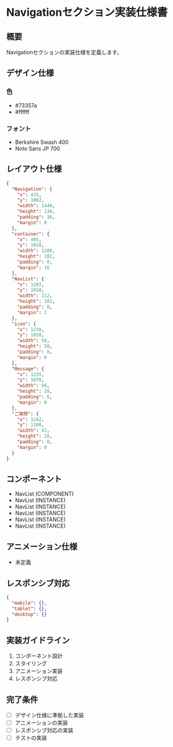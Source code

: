 # Navigationセクション実装仕様書

## 概要
Navigationセクションの実装仕様を定義します。

## デザイン仕様

### 色
- #73357a
- #ffffff

### フォント
- Berkshire Swash 400
- Noto Sans JP 700

## レイアウト仕様
```json
{
  "Navigation": {
    "x": 415,
    "y": 1002,
    "width": 1440,
    "height": 134,
    "padding": 16,
    "margin": 0
  },
  "container": {
    "x": 495,
    "y": 1018,
    "width": 1280,
    "height": 102,
    "padding": 0,
    "margin": 16
  },
  "NavList": {
    "x": 1207,
    "y": 1018,
    "width": 112,
    "height": 102,
    "padding": 0,
    "margin": 2
  },
  "icon": {
    "x": 1238,
    "y": 1018,
    "width": 50,
    "height": 50,
    "padding": 0,
    "margin": 0
  },
  "Message": {
    "x": 1235,
    "y": 1070,
    "width": 56,
    "height": 28,
    "padding": 0,
    "margin": 0
  },
  "ご挨拶": {
    "x": 1242,
    "y": 1100,
    "width": 42,
    "height": 20,
    "padding": 0,
    "margin": 0
  }
}
```

## コンポーネント
- NavList (COMPONENT)
- NavList (INSTANCE)
- NavList (INSTANCE)
- NavList (INSTANCE)
- NavList (INSTANCE)
- NavList (INSTANCE)

## アニメーション仕様
- 未定義

## レスポンシブ対応
```json
{
  "mobile": {},
  "tablet": {},
  "desktop": {}
}
```

## 実装ガイドライン
1. コンポーネント設計
2. スタイリング
3. アニメーション実装
4. レスポンシブ対応

## 完了条件
- [ ] デザイン仕様に準拠した実装
- [ ] アニメーションの実装
- [ ] レスポンシブ対応の実装
- [ ] テストの実装
